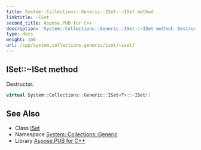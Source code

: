 ```yaml
---
title: System::Collections::Generic::ISet::~ISet method
linktitle: ~ISet
second_title: Aspose.PUB for C++
description: 'System::Collections::Generic::ISet::~ISet method. Destructor in C++.'
type: docs
weight: 100
url: /cpp/system.collections.generic/iset/~iset/
---
```

## ISet::~ISet method


Destructor.

```cpp
virtual System::Collections::Generic::ISet<T>::~ISet()
```

## See Also

* Class [ISet](../)
* Namespace [System::Collections::Generic](../../)
* Library [Aspose.PUB for C++](../../../)
